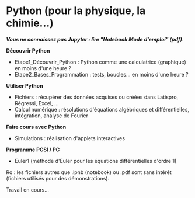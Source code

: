 # Python (pour la physique, la chimie...)
<b><i>Vous ne connaissez pas Jupyter : lire "Notebook Mode d'emploi" (pdf)</i></b>.

<b>Découvrir Python</b>
- Etape1_Découvrir_Python : Python comme une calculatrice (graphique) en moins d'une heure ?
- Etape2_Bases_Programmation : tests, boucles... en moins d'une heure ?

<b>Utiliser Python</b>
- Fichiers : récupérer des données acquises ou créées dans Latispro, Régressi, Excel, ...
- Calcul numérique : résolutions d'équations algébriques et différentielles, intégration, analyse de Fourier

<b>Faire cours avec Python</b>
- Simulations : réalisation d'applets interactives

<b>Programme PCSI / PC</b>
- Euler1 (méthode d'Euler pour les équations différentielles d'ordre 1)

Rq : les fichiers autres que .ipnb (notebook) ou .pdf sont sans intérêt (fichiers utilisés pour des démonstrations).

Travail en cours...
